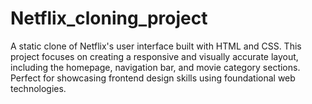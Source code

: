 # Netflix_cloning_project
A static clone of Netflix's user interface built with HTML and CSS. This project focuses on creating a responsive and visually accurate layout, including the homepage, navigation bar, and movie category sections. Perfect for showcasing frontend design skills using foundational web technologies.
